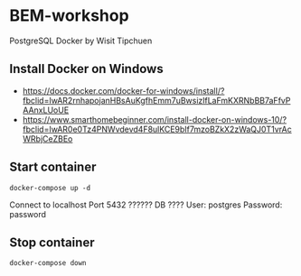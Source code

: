 # BEM-workshop
PostgreSQL Docker by Wisit Tipchuen

## Install Docker on Windows
* https://docs.docker.com/docker-for-windows/install/?fbclid=IwAR2rnhapojanHBsAuKgfhEmm7uBwsizlfLaFmKXRNbBB7aFfvPAAnxLUoUE
* https://www.smarthomebeginner.com/install-docker-on-windows-10/?fbclid=IwAR0e0Tz4PNWvdevd4F8ulKCE9bIf7mzoBZkX2zWaQJ0T1vrAcWRbjCeZBEo

## Start container
```
docker-compose up -d
```

Connect to localhost
Port 5432 ?????? DB ????
User: postgres
Password: password


## Stop container
```
docker-compose down
```
